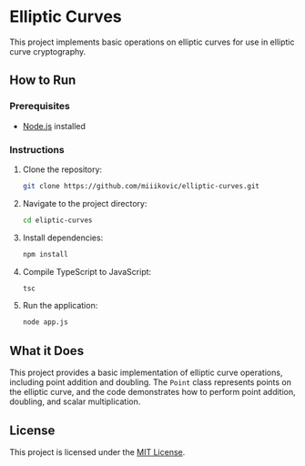 # Elliptic Curves

This project implements basic operations on elliptic curves for use in elliptic curve cryptography.

## How to Run

### Prerequisites

- [Node.js](https://nodejs.org/) installed

### Instructions

1. Clone the repository:

    ```bash
    git clone https://github.com/miiikovic/elliptic-curves.git
    ```

2. Navigate to the project directory:

    ```bash
    cd eliptic-curves
    ```

3. Install dependencies:

    ```bash
    npm install
    ```

4. Compile TypeScript to JavaScript:

    ```bash
    tsc
    ```

5. Run the application:

    ```bash
    node app.js
    ```


## What it Does

This project provides a basic implementation of elliptic curve operations, including point addition and doubling. The `Point` class represents points on the elliptic curve, and the code demonstrates how to perform point addition, doubling, and scalar multiplication.


## License

This project is licensed under the [MIT License](LICENSE).

